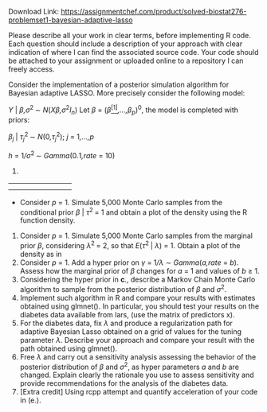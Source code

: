 Download Link: https://assignmentchef.com/product/solved-biostat276-problemset1-bayesian-adaptive-lasso
<br>



Please describe all your work in clear terms, before implementing R code. Each question should include a description of your approach with clear indication of where I can find the associated source code. Your code should be attached to your assignment or uploaded online to a repository I can freely access.

Consider the implementation of a posterior simulation algorithm for Bayesian adaptive LASSO. More precisely consider the following model:

<em>Y </em>| <em>β,σ</em><sup>2 </sup>∼ <em>N</em>(<em>X</em><em>β,σ</em><sup>2</sup><em>I<sub>n</sub></em>) Let <em>β </em>= (<em>β</em><a href="#_ftn1" name="_ftnref1"><sup>[1]</sup></a><em>,…,β<sub>p</sub></em>)<sup>0</sup>, the model is completed with priors:

<em>β<sub>j </sub></em>| <em>τ<sub>j</sub></em><sup>2 </sup>∼ <em>N</em>(0<em>,τ<sub>j</sub></em><sup>2</sup>); <em>j </em>= 1<em>,…,p</em>

<em>h </em>= 1<em>/σ</em><sup>2 </sup>∼ <em>Gamma</em>(0<em>.</em>1<em>,rate </em>= 10)

<ol>

 <li></li>

</ol>

<table>

 <tbody>

  <tr>

   <td width="95"></td>

  </tr>

  <tr>

   <td></td>

   <td></td>

  </tr>

 </tbody>

</table>

<ul>

 <li>Consider <em>p </em>= 1. Simulate 5,000 Monte Carlo samples from the conditional prior <em>β </em>| <em>τ</em><sup>2 </sup>= 1 and obtain a plot of the density using the R function density.</li>

</ul>

<ol>

 <li>Consider <em>p </em>= 1. Simulate 5,000 Monte Carlo samples from the marginal prior <em>β</em>, considering <em>λ</em><sup>2 </sup>= 2, so that <em>E</em>(<em>τ</em><sup>2 </sup>| <em>λ</em>) = 1. Obtain a plot of the density as in</li>

 <li>Consider <em>p </em>= 1. Add a hyper prior on <em>γ </em>= 1<em>/λ </em>∼ <em>Gamma</em>(<em>a,rate </em>= <em>b</em>). Assess how the marginal prior of <em>β </em>changes for <em>a </em>= 1 and values of <em>b </em>≥ 1.</li>

 <li>Considering the hyper prior in <strong>c</strong><em>.</em>, describe a Markov Chain Monte Carlo algorithm to sample from the posterior distribution of <em>β </em>and <em>σ</em><sup>2</sup>.</li>

 <li>Implement such algorithm in R and compare your results with estimates obtained using glmnet(). In particular, you should test your results on the diabetes data available from lars, (use the matrix of predictors x).</li>

 <li>For the diabetes data, fix <em>λ </em>and produce a regularization path for adaptive Bayesian Lasso obtained on a grid of values for the tuning parameter <em>λ</em>. Describe your approach and compare your result with the path obtained using glmnet().</li>

 <li>Free <em>λ </em>and carry out a sensitivity analysis assessing the behavior of the posterior distribution of <em>β </em>and <em>σ</em><sup>2</sup>, as hyper parameters <em>a </em>and <em>b </em>are changed. Explain clearly the rationale you use to assess sensitivity and provide recommendations for the analysis of the diabetes data.</li>

 <li>[Extra credit] Using rcpp attempt and quantify acceleration of your code in (e.).</li>

</ol>